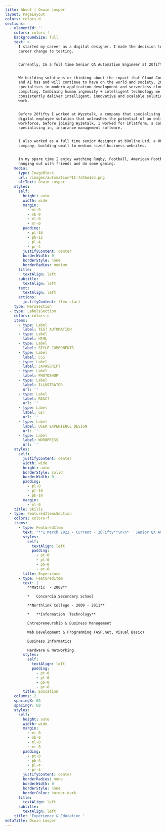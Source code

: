 ```yaml
---
title: About | Oswin Losper
layout: PageLayout
colors: colors-d
sections:
  - elementId: ''
    colors: colors-f
    backgroundSize: full
    text: >
      I started my career as a digital designer. I made the decision to make a
      career change to testing.


      Currently, Im a full time Senior QA Automation Engineer at 20fifty.


      We building solutions or thinking about the impact that Cloud Computing
      and AI has and will continue to have on the world and society. 20fifty
      specialises in modern application development and serverless cloud
      computing. Combining human ingenuity + intelligent technology we
      consistently deliver intelligent, innovative and scalable solutions that
      work.


      Before 20fifty I worked at Wyzetalk, a company that specialising in a
      digital employee solution that unleashes the potential of an entire
      workforce, before joining Wyzetalk, I worked for iPlatform, a company
      specialising in, insurance management software.


      I also worked as a full time senior designer at bOnline Ltd, a UK based
      company, building small to medium sized business websites.


      In my spare time I enjoy watching Rugby, Football, American Football,
      hanging out with friends and do some gaming.
    media:
      type: ImageBlock
      url: /images/automationPIC-7d4be1e3.png
      altText: Oswin Losper
    styles:
      self:
        height: auto
        width: wide
        margin:
          - mt-0
          - mb-0
          - ml-0
          - mr-0
        padding:
          - pt-16
          - pb-12
          - pl-4
          - pr-4
        justifyContent: center
        borderWidth: 0
        borderStyle: none
        borderRadius: medium
      title:
        textAlign: left
      subtitle:
        textAlign: left
      text:
        textAlign: left
      actions:
        justifyContent: flex-start
    type: HeroSection
  - type: LabelsSection
    colors: colors-c
    items:
      - type: Label
        label: TEST AUTOMATION
      - type: Label
        label: HTML
      - type: Label
        label: STYLE COMPONENTS
      - type: Label
        label: CSS
      - type: Label
        label: JAVASCRIPT
      - type: Label
        label: PHOTOSHOP
      - type: Label
        label: ILLUSTRATOR
        url: ''
      - type: Label
        label: REACT
        url: ''
      - type: Label
        label: GIT
        url: ''
      - type: Label
        label: USER EXPERIENCE DESIGN
        url: ''
      - type: Label
        label: WORDPRESS
        url: ''
    styles:
      self:
        justifyContent: center
        width: wide
        height: auto
        borderStyle: solid
        borderWidth: 0
        padding:
          - pl-0
          - pt-10
          - pb-10
        margin:
          - ml-0
    title: Skills
  - type: FeaturedItemsSection
    colors: colors-f
    items:
      - type: FeaturedItem
        text: "**1 March 2022 - Current - 20Fifty**\n\n*   Senior QA Automation Engineer\n\n**September 2019 - February 2022 - Wyzetalk**\n\n*   Front End Automation Tester\n\n**September 2017 - September 2019 - iPlatform**\n\n*   Web Design & Front End Automation Tester\n\n**August 2013 - August 2017 -**\_**bOnline**\n\n*   Senior Tester & Designer & Team Lead\n\n"
        styles:
          self:
            textAlign: left
            padding:
              - pt-0
              - pl-0
              - pb-0
              - pr-0
        title: Experience
      - type: FeaturedItem
        text: |
          **Matric  - 2008**

          *   Concordia Secondary School

          **Northlink College - 2009 - 2011**

          *   **Information  Technology**

          Entrepreneurship & Business Management

          Web Development & Programming (ASP.net, Visual Basic)

          Business Informatics

          Hardware & Networking
        styles:
          self:
            textAlign: left
            padding:
              - pt-0
              - pl-0
              - pb-0
              - pr-0
        title: Education
    columns: 2
    spacingX: 60
    spacingY: 60
    styles:
      self:
        height: auto
        width: wide
        margin:
          - mt-0
          - mb-0
          - ml-0
          - mr-0
        padding:
          - pt-8
          - pb-8
          - pl-4
          - pr-4
        justifyContent: center
        borderRadius: none
        borderWidth: 0
        borderStyle: none
        borderColor: border-dark
      title:
        textAlign: left
      subtitle:
        textAlign: left
    title: 'Experience & Education '
metaTitle: Oswin Losper
---
```


